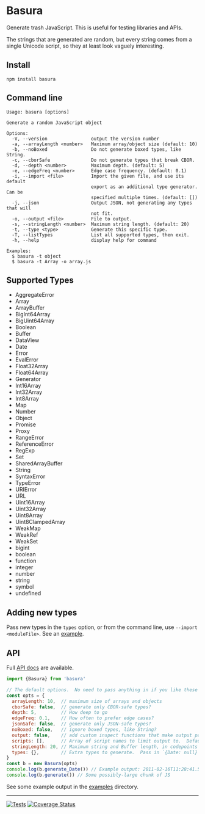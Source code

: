 # Basura

Generate trash JavaScript.  This is useful for testing libraries and APIs.

The strings that are generated are random, but every string comes from a single
Unicode script, so they at least look vaguely interesting.

## Install

    npm install basura

## Command line

```
Usage: basura [options]

Generate a random JavaScript object

Options:
  -V, --version                output the version number
  -a, --arrayLength <number>   Maximum array/object size (default: 10)
  -b, --noBoxed                Do not generate boxed types, like String.
  -c, --cborSafe               Do not generate types that break CBOR.
  -d, --depth <number>         Maximum depth. (default: 5)
  -e, --edgeFreq <number>      Edge case frequency. (default: 0.1)
  -i, --import <file>          Import the given file, and use its default
                               export as an additional type generator.  Can be
                               specified multiple times. (default: [])
  -j, --json                   Output JSON, not generating any types that will
                               not fit.
  -o, --output <file>          File to output.
  -s, --stringLength <number>  Maximum string length. (default: 20)
  -t, --type <type>            Generate this specific type.
  -T, --listTypes              List all supported types, then exit.
  -h, --help                   display help for command

Examples:
  $ basura -t object
  $ basura -t Array -o array.js
```

## Supported Types

- AggregateError
- Array
- ArrayBuffer
- BigInt64Array
- BigUint64Array
- Boolean
- Buffer
- DataView
- Date
- Error
- EvalError
- Float32Array
- Float64Array
- Generator
- Int16Array
- Int32Array
- Int8Array
- Map
- Number
- Object
- Promise
- Proxy
- RangeError
- ReferenceError
- RegExp
- Set
- SharedArrayBuffer
- String
- SyntaxError
- TypeError
- URIError
- URL
- Uint16Array
- Uint32Array
- Uint8Array
- Uint8ClampedArray
- WeakMap
- WeakRef
- WeakSet
- bigint
- boolean
- function
- integer
- number
- string
- symbol
- undefined

## Adding new types

Pass new types in the `types` option, or from the command line, use `--import
<moduleFile>`. See an [example](test/fixtures/custom.js).

## API

Full [API docs](https://hildjj.github.io/basura/) are available.

```js
import {Basura} from 'basura'

// The default options.  No need to pass anything in if you like these
const opts = {
  arrayLength: 10,  // maximum size of arrays and objects
  cborSafe: false,  // generate only CBOR-safe types?
  depth: 5,         // How deep to go
  edgeFreq: 0.1,    // How often to prefer edge cases?
  jsonSafe: false,  // generate only JSON-safe types?
  noBoxed: false,   // ignore boxed types, like String?
  output: false,    // add custom inspect functions that make output parseable JS?
  scripts: [],      // Array of script names to limit output to.  Defaults to all
  stringLength: 20, // Maximum string and Buffer length, in codepoints
  types: {},        // Extra types to generate.  Pass in `{Date: null}` to not generate Dates
}
const b = new Basura(opts)
console.log(b.generate_Date()) // Example output: 2011-02-16T11:28:41.539Z
console.log(b.generate()) // Some possibly-large chunk of JS
```

See some example output in the [examples](examples) directory.

---
[![Tests](https://github.com/hildjj/basura/actions/workflows/node.js.yml/badge.svg)](https://github.com/hildjj/basura/actions/workflows/node.js.yml)
[![Coverage Status](https://coveralls.io/repos/github/hildjj/basura/badge.svg?branch=main)](https://coveralls.io/github/hildjj/basura?branch=main)
